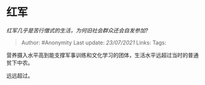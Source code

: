 # 红军
*红军几乎是苦行僧式的生活，为何旧社会群众还会自发参加?*

> Author: #Anonymity
Last update: *23/07/2021* 
Links:
Tags:  

 
营养摄入水平高到能支撑军事训练和文化学习的团体，生活水平远超过当时的普通贫下中农。

远远超过。



